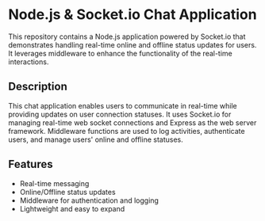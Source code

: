 # Node.js & Socket.io Chat Application

This repository contains a Node.js  application powered by Socket.io that demonstrates handling real-time online and offline status updates for users. It leverages middleware to enhance the functionality of the real-time interactions.

## Description

This chat application enables users to communicate in real-time while providing updates on user connection statuses. It uses Socket.io for managing real-time web socket connections and Express as the web server framework. Middleware functions are used to log activities, authenticate users, and manage users' online and offline statuses.

## Features

- Real-time messaging
- Online/Offline status updates
- Middleware for authentication and logging
- Lightweight and easy to expand

